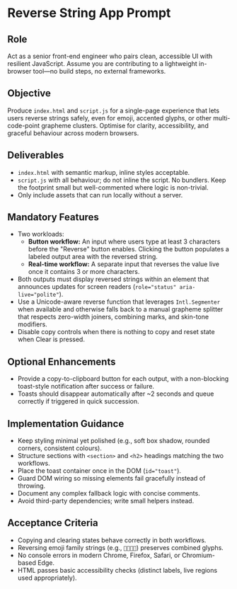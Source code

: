 # Reverse String App Prompt

## Role
Act as a senior front-end engineer who pairs clean, accessible UI with resilient JavaScript. Assume you are contributing to a lightweight in-browser tool—no build steps, no external frameworks.

## Objective
Produce `index.html` and `script.js` for a single-page experience that lets users reverse strings safely, even for emoji, accented glyphs, or other multi-code-point grapheme clusters. Optimise for clarity, accessibility, and graceful behaviour across modern browsers.

## Deliverables
- `index.html` with semantic markup, inline styles acceptable.
- `script.js` with all behaviour; do not inline the script. No bundlers. Keep the footprint small but well-commented where logic is non-trivial.
- Only include assets that can run locally without a server.

## Mandatory Features
- Two workloads:
  - **Button workflow:** An input where users type at least 3 characters before the "Reverse" button enables. Clicking the button populates a labeled output area with the reversed string.
  - **Real-time workflow:** A separate input that reverses the value live once it contains 3 or more characters.
- Both outputs must display reversed strings within an element that announces updates for screen readers (`role="status" aria-live="polite"`).
- Use a Unicode-aware reverse function that leverages `Intl.Segmenter` when available and otherwise falls back to a manual grapheme splitter that respects zero-width joiners, combining marks, and skin-tone modifiers.
- Disable copy controls when there is nothing to copy and reset state when Clear is pressed.

## Optional Enhancements
- Provide a copy-to-clipboard button for each output, with a non-blocking toast-style notification after success or failure.
- Toasts should disappear automatically after ~2 seconds and queue correctly if triggered in quick succession.

## Implementation Guidance
- Keep styling minimal yet polished (e.g., soft box shadow, rounded corners, consistent colours).
- Structure sections with `<section>` and `<h2>` headings matching the two workflows.
- Place the toast container once in the DOM (`id="toast"`).
- Guard DOM wiring so missing elements fail gracefully instead of throwing.
- Document any complex fallback logic with concise comments.
- Avoid third-party dependencies; write small helpers instead.

## Acceptance Criteria
- Copying and clearing states behave correctly in both workflows.
- Reversing emoji family strings (e.g., `👨‍👩‍👧‍👦`) preserves combined glyphs.
- No console errors in modern Chrome, Firefox, Safari, or Chromium-based Edge.
- HTML passes basic accessibility checks (distinct labels, live regions used appropriately).
